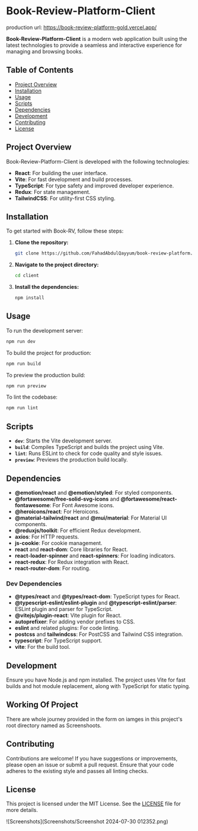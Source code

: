 # Book-Review-Platform-Client

production url: https://book-review-platform-gold.vercel.app/

**Book-Review-Platform-Client** is a modern web application built using the latest technologies to provide a seamless and interactive experience for managing and browsing books.

## Table of Contents

- [Project Overview](#project-overview)
- [Installation](#installation)
- [Usage](#usage)
- [Scripts](#scripts)
- [Dependencies](#dependencies)
- [Development](#development)
- [Contributing](#contributing)
- [License](#license)

## Project Overview

Book-Review-Platform-Client is developed with the following technologies:

- **React**: For building the user interface.
- **Vite**: For fast development and build processes.
- **TypeScript**: For type safety and improved developer experience.
- **Redux**: For state management.
- **TailwindCSS**: For utility-first CSS styling.

## Installation

To get started with Book-RV, follow these steps:

1. **Clone the repository:**

    ```bash
    git clone https://github.com/FahadAbdulQayyum/book-review-platform.git
    ```

2. **Navigate to the project directory:**

    ```bash
    cd client
    ```

3. **Install the dependencies:**

    ```bash
    npm install
    ```

## Usage

To run the development server:

```bash
npm run dev
```

To build the project for production:

```bash
npm run build
```

To preview the production build:

```bash
npm run preview
```

To lint the codebase:

```bash
npm run lint
```

## Scripts

- **`dev`**: Starts the Vite development server.
- **`build`**: Compiles TypeScript and builds the project using Vite.
- **`lint`**: Runs ESLint to check for code quality and style issues.
- **`preview`**: Previews the production build locally.

## Dependencies

- **@emotion/react** and **@emotion/styled**: For styled components.
- **@fortawesome/free-solid-svg-icons** and **@fortawesome/react-fontawesome**: For Font Awesome icons.
- **@heroicons/react**: For Heroicons.
- **@material-tailwind/react** and **@mui/material**: For Material UI components.
- **@reduxjs/toolkit**: For efficient Redux development.
- **axios**: For HTTP requests.
- **js-cookie**: For cookie management.
- **react** and **react-dom**: Core libraries for React.
- **react-loader-spinner** and **react-spinners**: For loading indicators.
- **react-redux**: For Redux integration with React.
- **react-router-dom**: For routing.

### Dev Dependencies

- **@types/react** and **@types/react-dom**: TypeScript types for React.
- **@typescript-eslint/eslint-plugin** and **@typescript-eslint/parser**: ESLint plugin and parser for TypeScript.
- **@vitejs/plugin-react**: Vite plugin for React.
- **autoprefixer**: For adding vendor prefixes to CSS.
- **eslint** and related plugins: For code linting.
- **postcss** and **tailwindcss**: For PostCSS and Tailwind CSS integration.
- **typescript**: For TypeScript support.
- **vite**: For the build tool.

## Development

Ensure you have Node.js and npm installed. The project uses Vite for fast builds and hot module replacement, along with TypeScript for static typing.

## Working Of Project

There are whole journey provided in the form on iamges in this project's root directory named as Screenshoots.

## Contributing

Contributions are welcome! If you have suggestions or improvements, please open an issue or submit a pull request. Ensure that your code adheres to the existing style and passes all linting checks.

## License

This project is licensed under the MIT License. See the [LICENSE](LICENSE) file for more details.

![Screenshots](Screenshots/Screenshot 2024-07-30 012352.png)